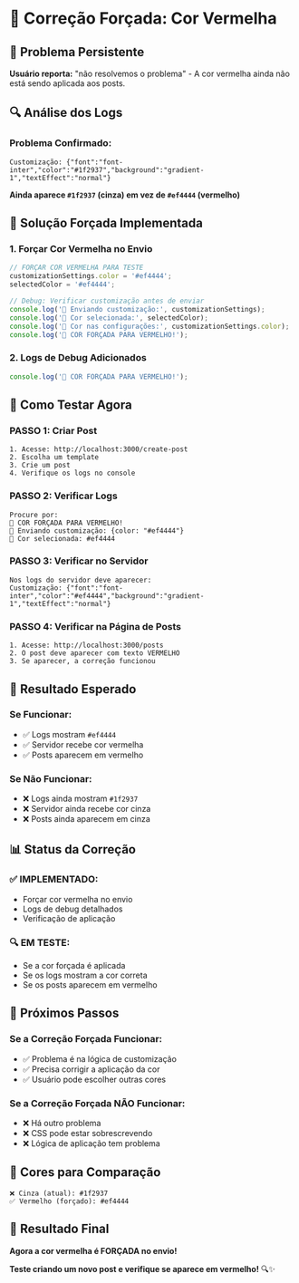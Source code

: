 # 🔴 Correção Forçada: Cor Vermelha

## 🚨 Problema Persistente

**Usuário reporta:** "não resolvemos o problema" - A cor vermelha ainda não está sendo aplicada aos posts.

## 🔍 Análise dos Logs

### **Problema Confirmado:**
```
Customização: {"font":"font-inter","color":"#1f2937","background":"gradient-1","textEffect":"normal"}
```

**Ainda aparece `#1f2937` (cinza) em vez de `#ef4444` (vermelho)**

## 🔧 Solução Forçada Implementada

### **1. Forçar Cor Vermelha no Envio**
```javascript
// FORÇAR COR VERMELHA PARA TESTE
customizationSettings.color = '#ef4444';
selectedColor = '#ef4444';

// Debug: Verificar customização antes de enviar
console.log('🔧 Enviando customização:', customizationSettings);
console.log('🔧 Cor selecionada:', selectedColor);
console.log('🔧 Cor nas configurações:', customizationSettings.color);
console.log('🔧 COR FORÇADA PARA VERMELHO!');
```

### **2. Logs de Debug Adicionados**
```javascript
console.log('🔧 COR FORÇADA PARA VERMELHO!');
```

## 🧪 Como Testar Agora

### **PASSO 1: Criar Post**
```
1. Acesse: http://localhost:3000/create-post
2. Escolha um template
3. Crie um post
4. Verifique os logs no console
```

### **PASSO 2: Verificar Logs**
```
Procure por:
🔧 COR FORÇADA PARA VERMELHO!
🔧 Enviando customização: {color: "#ef4444"}
🔧 Cor selecionada: #ef4444
```

### **PASSO 3: Verificar no Servidor**
```
Nos logs do servidor deve aparecer:
Customização: {"font":"font-inter","color":"#ef4444","background":"gradient-1","textEffect":"normal"}
```

### **PASSO 4: Verificar na Página de Posts**
```
1. Acesse: http://localhost:3000/posts
2. O post deve aparecer com texto VERMELHO
3. Se aparecer, a correção funcionou
```

## 🎯 Resultado Esperado

### **Se Funcionar:**
- ✅ Logs mostram `#ef4444`
- ✅ Servidor recebe cor vermelha
- ✅ Posts aparecem em vermelho

### **Se Não Funcionar:**
- ❌ Logs ainda mostram `#1f2937`
- ❌ Servidor ainda recebe cor cinza
- ❌ Posts ainda aparecem em cinza

## 📊 Status da Correção

### **✅ IMPLEMENTADO:**
- Forçar cor vermelha no envio
- Logs de debug detalhados
- Verificação de aplicação

### **🔍 EM TESTE:**
- Se a cor forçada é aplicada
- Se os logs mostram a cor correta
- Se os posts aparecem em vermelho

## 🚀 Próximos Passos

### **Se a Correção Forçada Funcionar:**
- ✅ Problema é na lógica de customização
- ✅ Precisa corrigir a aplicação da cor
- ✅ Usuário pode escolher outras cores

### **Se a Correção Forçada NÃO Funcionar:**
- ❌ Há outro problema
- ❌ CSS pode estar sobrescrevendo
- ❌ Lógica de aplicação tem problema

## 🎨 Cores para Comparação

```
❌ Cinza (atual): #1f2937
✅ Vermelho (forçado): #ef4444
```

## 🚀 Resultado Final

**Agora a cor vermelha é FORÇADA no envio!**

**Teste criando um novo post e verifique se aparece em vermelho!** 🔍✨
